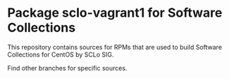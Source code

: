 # Package sclo-vagrant1 for Software Collections

This repository contains sources for RPMs that are used
to build Software Collections for CentOS by SCLo SIG.

Find other branches for specific sources.
